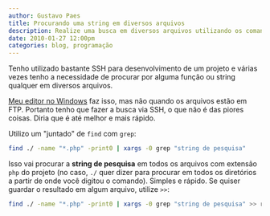 ```yaml
---
author: Gustavo Paes
title: Procurando uma string em diversos arquivos
description: Realize uma busca em diversos arquivos utilizando os comandos find e xargs.
date: 2010-01-27 12:00pm
categories: blog, programação
---
```


Tenho utilizado bastante SSH para desenvolvimento de um projeto e várias vezes tenho a necessidade de procurar por alguma função ou string qualquer em diversos arquivos.

[Meu editor no Windows](http://www.activestate.com/komodo-edit "Komodo Editor") faz isso, mas não quando os arquivos estão em FTP. Portanto tenho que fazer a busca via SSH, o que não é das piores coisas. Diria que é até melhor e mais rápido.

Utilizo um "juntado" de `find` com `grep`:

``` bash
find ./ -name "*.php" -print0 | xargs -0 grep "string de pesquisa"
```

Isso vai procurar a **string de pesquisa** em todos os arquivos com extensão `php` do projeto (no caso, `./` quer dizer para procurar em todos os diretórios a partir de onde você digitou o comando). Simples e rápido. Se quiser guardar o resultado em algum arquivo, utilize `>>`:

``` bash
find ./ -name "*.php" -print0 | xargs -0 grep "string de pesquisa" >> resultado.txt
```
